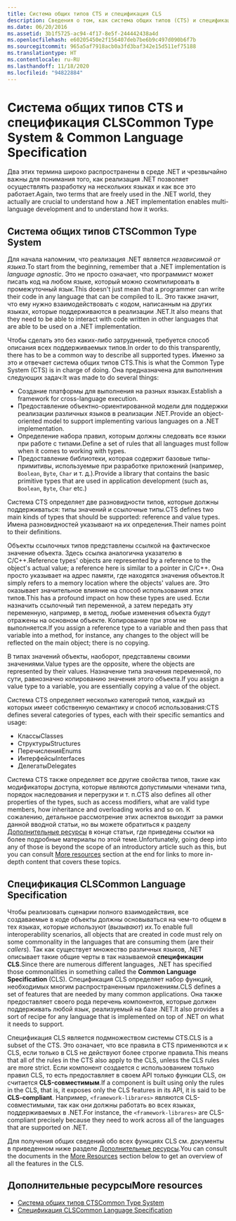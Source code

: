 ```yaml
---
title: Система общих типов CTS и спецификация CLS
description: Сведения о том, как система общих типов (CTS) и спецификация CLS позволяют .NET поддерживать несколько языков.
ms.date: 06/20/2016
ms.assetid: 3b1f5725-ac94-4f17-8e5f-244442438a4d
ms.openlocfilehash: e60205450e2f156407deb7be6b9c497d090b6f7b
ms.sourcegitcommit: 965a5af7918acb0a3fd3baf342e15d511ef75188
ms.translationtype: HT
ms.contentlocale: ru-RU
ms.lasthandoff: 11/18/2020
ms.locfileid: "94822884"
---
```

# <a name="common-type-system--common-language-specification"></a><span data-ttu-id="76a3f-103">Система общих типов CTS и спецификация CLS</span><span class="sxs-lookup"><span data-stu-id="76a3f-103">Common Type System & Common Language Specification</span></span>

<span data-ttu-id="76a3f-104">Два этих термина широко распространены в среде .NET и чрезвычайно важны для понимания того, как реализация .NET позволяет осуществлять разработку на нескольких языках и как все это работает.</span><span class="sxs-lookup"><span data-stu-id="76a3f-104">Again, two terms that are freely used in the .NET world, they actually are crucial to understand how a .NET implementation enables multi-language development and to understand how it works.</span></span>

## <a name="common-type-system"></a><span data-ttu-id="76a3f-105">Система общих типов CTS</span><span class="sxs-lookup"><span data-stu-id="76a3f-105">Common Type System</span></span>

<span data-ttu-id="76a3f-106">Для начала напомним, что реализация .NET является _независимой от языка_.</span><span class="sxs-lookup"><span data-stu-id="76a3f-106">To start from the beginning, remember that a .NET implementation is _language agnostic_.</span></span> <span data-ttu-id="76a3f-107">Это не просто означает, что программист может писать код на любом языке, который можно скомпилировать в промежуточный язык.</span><span class="sxs-lookup"><span data-stu-id="76a3f-107">This doesn't just mean that a programmer can write their code in any language that can be compiled to IL.</span></span> <span data-ttu-id="76a3f-108">Это также значит, что ему нужно взаимодействовать с кодом, написанным на других языках, которые поддерживаются в реализации .NET.</span><span class="sxs-lookup"><span data-stu-id="76a3f-108">It also means that they need to be able to interact with code written in other languages that are able to be used on a .NET implementation.</span></span>

<span data-ttu-id="76a3f-109">Чтобы сделать это без каких-либо затруднений, требуется способ описания всех поддерживаемых типов.</span><span class="sxs-lookup"><span data-stu-id="76a3f-109">In order to do this transparently, there has to be a common way to describe all supported types.</span></span> <span data-ttu-id="76a3f-110">Именно за это и отвечает система общих типов CTS.</span><span class="sxs-lookup"><span data-stu-id="76a3f-110">This is what the Common Type System (CTS) is in charge of doing.</span></span> <span data-ttu-id="76a3f-111">Она предназначена для выполнения следующих задач:</span><span class="sxs-lookup"><span data-stu-id="76a3f-111">It was made to do several things:</span></span>

* <span data-ttu-id="76a3f-112">Создание платформы для выполнения на разных языках.</span><span class="sxs-lookup"><span data-stu-id="76a3f-112">Establish a framework for cross-language execution.</span></span>
* <span data-ttu-id="76a3f-113">Предоставление объектно-ориентированной модели для поддержки реализации различных языков в реализации .NET.</span><span class="sxs-lookup"><span data-stu-id="76a3f-113">Provide an object-oriented model to support implementing various languages on a .NET implementation.</span></span>
* <span data-ttu-id="76a3f-114">Определение набора правил, которым должны следовать все языки при работе с типами.</span><span class="sxs-lookup"><span data-stu-id="76a3f-114">Define a set of rules that all languages must follow when it comes to working with types.</span></span>
* <span data-ttu-id="76a3f-115">Предоставление библиотеки, которая содержит базовые типы-примитивы, используемые при разработке приложений (например, `Boolean`, `Byte`, `Char` и т. д.).</span><span class="sxs-lookup"><span data-stu-id="76a3f-115">Provide a library that contains the basic primitive types that are used in application development (such as, `Boolean`, `Byte`, `Char` etc.)</span></span>

<span data-ttu-id="76a3f-116">Система CTS определяет две разновидности типов, которые должны поддерживаться: типы значений и ссылочные типы.</span><span class="sxs-lookup"><span data-stu-id="76a3f-116">CTS defines two main kinds of types that should be supported: reference and value types.</span></span> <span data-ttu-id="76a3f-117">Имена разновидностей указывают на их определения.</span><span class="sxs-lookup"><span data-stu-id="76a3f-117">Their names point to their definitions.</span></span>

<span data-ttu-id="76a3f-118">Объекты ссылочных типов представлены ссылкой на фактическое значение объекта. Здесь ссылка аналогична указателю в C/C++.</span><span class="sxs-lookup"><span data-stu-id="76a3f-118">Reference types' objects are represented by a reference to the object's actual value; a reference here is similar to a pointer in C/C++.</span></span> <span data-ttu-id="76a3f-119">Она просто указывает на адрес памяти, где находятся значения объектов.</span><span class="sxs-lookup"><span data-stu-id="76a3f-119">It simply refers to a memory location where the objects' values are.</span></span> <span data-ttu-id="76a3f-120">Это оказывает значительное влияние на способ использования этих типов.</span><span class="sxs-lookup"><span data-stu-id="76a3f-120">This has a profound impact on how these types are used.</span></span> <span data-ttu-id="76a3f-121">Если назначить ссылочный тип переменной, а затем передать эту переменную, например, в метод, любые изменения объекта будут отражены на основном объекте. Копирование при этом не выполняется.</span><span class="sxs-lookup"><span data-stu-id="76a3f-121">If you assign a reference type to a variable and then pass that variable into a method, for instance, any changes to the object will be reflected on the main object; there is no copying.</span></span>

<span data-ttu-id="76a3f-122">В типах значений объекты, наоборот, представлены своими значениями.</span><span class="sxs-lookup"><span data-stu-id="76a3f-122">Value types are the opposite, where the objects are represented by their values.</span></span> <span data-ttu-id="76a3f-123">Назначение типа значения переменной, по сути, равнозначно копированию значения этого объекта.</span><span class="sxs-lookup"><span data-stu-id="76a3f-123">If you assign a value type to a variable, you are essentially copying a value of the object.</span></span>

<span data-ttu-id="76a3f-124">Система CTS определяет несколько категорий типов, каждый из которых имеет собственную семантику и способ использования:</span><span class="sxs-lookup"><span data-stu-id="76a3f-124">CTS defines several categories of types, each with their specific semantics and usage:</span></span>

* <span data-ttu-id="76a3f-125">Классы</span><span class="sxs-lookup"><span data-stu-id="76a3f-125">Classes</span></span>
* <span data-ttu-id="76a3f-126">Структуры</span><span class="sxs-lookup"><span data-stu-id="76a3f-126">Structures</span></span>
* <span data-ttu-id="76a3f-127">Перечисления</span><span class="sxs-lookup"><span data-stu-id="76a3f-127">Enums</span></span>
* <span data-ttu-id="76a3f-128">Интерфейсы</span><span class="sxs-lookup"><span data-stu-id="76a3f-128">Interfaces</span></span>
* <span data-ttu-id="76a3f-129">Делегаты</span><span class="sxs-lookup"><span data-stu-id="76a3f-129">Delegates</span></span>

<span data-ttu-id="76a3f-130">Система CTS также определяет все другие свойства типов, такие как модификаторы доступа, которые являются допустимыми членами типа, порядок наследования и перегрузки и т. п.</span><span class="sxs-lookup"><span data-stu-id="76a3f-130">CTS also defines all other properties of the types, such as access modifiers, what are valid type members, how inheritance and overloading works and so on.</span></span> <span data-ttu-id="76a3f-131">К сожалению, детальное рассмотрение этих аспектов выходит за рамки данной вводной статьи, но вы можете обратиться к разделу [Дополнительные ресурсы](#more-resources) в конце статьи, где приведены ссылки на более подробные материалы по этой теме.</span><span class="sxs-lookup"><span data-stu-id="76a3f-131">Unfortunately, going deep into any of those is beyond the scope of an introductory article such as this, but you can consult [More resources](#more-resources) section at the end for links to more in-depth content that covers these topics.</span></span>

## <a name="common-language-specification"></a><span data-ttu-id="76a3f-132">Спецификация CLS</span><span class="sxs-lookup"><span data-stu-id="76a3f-132">Common Language Specification</span></span>

<span data-ttu-id="76a3f-133">Чтобы реализовать сценарии полного взаимодействия, все создаваемые в коде объекты должны основываться на чем-то общем в тех языках, которые используют (_вызывают_) их.</span><span class="sxs-lookup"><span data-stu-id="76a3f-133">To enable full interoperability scenarios, all objects that are created in code must rely on some commonality in the languages that are consuming them (are their _callers_).</span></span> <span data-ttu-id="76a3f-134">Так как существует множество различных языков, .NET описывает такие общие черты в так называемой **спецификации CLS**.</span><span class="sxs-lookup"><span data-stu-id="76a3f-134">Since there are numerous different languages, .NET has specified those commonalities in something called the **Common Language Specification** (CLS).</span></span> <span data-ttu-id="76a3f-135">Спецификация CLS определяет набор функций, необходимых многим распространенным приложениям.</span><span class="sxs-lookup"><span data-stu-id="76a3f-135">CLS defines a set of features that are needed by many common applications.</span></span> <span data-ttu-id="76a3f-136">Она также предоставляет своего рода перечень компонентов, которые должен поддерживать любой язык, реализуемый на базе .NET.</span><span class="sxs-lookup"><span data-stu-id="76a3f-136">It also provides a sort of recipe for any language that is implemented on top of .NET on what it needs to support.</span></span>

<span data-ttu-id="76a3f-137">Спецификация CLS является подмножеством системы CTS.</span><span class="sxs-lookup"><span data-stu-id="76a3f-137">CLS is a subset of the CTS.</span></span> <span data-ttu-id="76a3f-138">Это означает, что все правила в CTS применяются и к CLS, если только в CLS не действуют более строгие правила.</span><span class="sxs-lookup"><span data-stu-id="76a3f-138">This means that all of the rules in the CTS also apply to the CLS, unless the CLS rules are more strict.</span></span> <span data-ttu-id="76a3f-139">Если компонент создается с использованием только правил CLS, то есть предоставляет в своем API только функции CLS, он считается **CLS-совместимым**.</span><span class="sxs-lookup"><span data-stu-id="76a3f-139">If a component is built using only the rules in the CLS, that is, it exposes only the CLS features in its API, it is said to be **CLS-compliant**.</span></span> <span data-ttu-id="76a3f-140">Например, `<framework-librares>` являются CLS-совместимыми, так как они должны работать во всех языках, поддерживаемых в .NET.</span><span class="sxs-lookup"><span data-stu-id="76a3f-140">For instance, the `<framework-librares>` are CLS-compliant precisely because they need to work across all of the languages that are supported on .NET.</span></span>

<span data-ttu-id="76a3f-141">Для получения общих сведений обо всех функциях CLS см. документы в приведенном ниже разделе [Дополнительные ресурсы](#more-resources).</span><span class="sxs-lookup"><span data-stu-id="76a3f-141">You can consult the documents in the [More Resources](#more-resources) section below to get an overview of all the features in the CLS.</span></span>

## <a name="more-resources"></a><span data-ttu-id="76a3f-142">Дополнительные ресурсы</span><span class="sxs-lookup"><span data-stu-id="76a3f-142">More resources</span></span>

* [<span data-ttu-id="76a3f-143">Система общих типов CTS</span><span class="sxs-lookup"><span data-stu-id="76a3f-143">Common Type System</span></span>](./base-types/common-type-system.md)
* [<span data-ttu-id="76a3f-144">Спецификация CLS</span><span class="sxs-lookup"><span data-stu-id="76a3f-144">Common Language Specification</span></span>](language-independence-and-language-independent-components.md)
